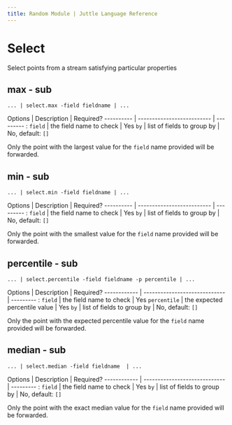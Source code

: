 ```yaml
---
title: Random Module | Juttle Language Reference
---
```


# Select

Select points from a stream satisfying particular properties

## max - sub

```
... | select.max -field fieldname | ...
```

Options    |         Description        | Required?
---------- | -------------------------- | --------- :
`field`    | the field name to check    | Yes
`by`       | list of fields to group by | No, default: `[]`

Only the point with the largest value for the `field` name provided will be
forwarded.

## min - sub

```
... | select.min -field fieldname | ...
```

Options    |         Description        | Required?
---------- | -------------------------- | --------- :
`field`    | the field name to check    | Yes
`by`       | list of fields to group by | No, default: `[]`

Only the point with the smallest value for the `field` name provided will be
forwarded.

## percentile - sub

```
... | select.percentile -field fieldname -p percentile | ...
```

Options      |         Description           | Required?
------------ | ----------------------------- | --------- :
`field`      | the field name to check       | Yes
`percentile` | the expected percentile value | Yes
`by`         | list of fields to group by    | No, default: `[]`

Only the point with the expected percentile value for the `field` name
provided will be forwarded.

## median - sub

```
... | select.median -field fieldname  | ...
```

Options      |         Description           | Required?
------------ | ----------------------------- | --------- :
`field`      | the field name to check       | Yes
`by`         | list of fields to group by    | No, default: `[]`

Only the point with the exact median value for the `field` name
provided will be forwarded.
